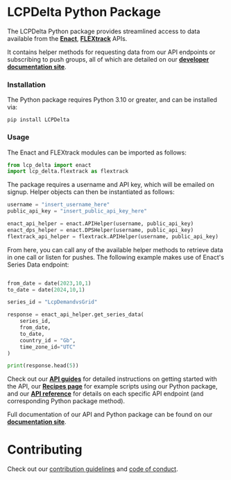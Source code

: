 # LCPDelta Python Package
The LCPDelta Python package provides streamlined access to data available from the [**Enact**][Enact_Homepage], [**FLEXtrack**][FLEXtrack_Homepage] APIs.

It contains helper methods for requesting data from our API endpoints or subscribing to push groups, all of which are detailed on our [**developer documentation site**][Api_Docs].

### Installation
The Python package requires Python 3.10 or greater, and can be installed via:

```
pip install LCPDelta
```

### Usage

The Enact and FLEXtrack modules can be imported as follows:

```python
from lcp_delta import enact
import lcp_delta.flextrack as flextrack
```

The package requires a username and API key, which will be emailed on signup. Helper objects can then be instantiated as follows:
```python
username = "insert_username_here"
public_api_key = "insert_public_api_key_here"

enact_api_helper = enact.APIHelper(username, public_api_key)
enact_dps_helper = enact.DPSHelper(username, public_api_key)
flextrack_api_helper = flextrack.APIHelper(username, public_api_key)
```

From here, you can call any of the available helper methods to retrieve data in one call or listen for pushes. The following example makes use of Enact's Series Data endpoint:
```python

from_date = date(2023,10,1)
to_date = date(2024,10,1)

series_id = "LcpDemandvsGrid"

response = enact_api_helper.get_series_data(
    series_id,
    from_date,
    to_date,
    country_id = "Gb",
    time_zone_id="UTC"
)

print(response.head(5))
```

Check out our [**API guides**][Api_Docs] for detailed instructions on getting started with the API, our [**Recipes page**][Api_Recipes] for example scripts using our Python package, and our [**API reference**][Api_Reference] for details on each specific API endpoint (and corresponding Python package method).

Full documentation of our API and Python package can be found on our [**documentation site**][Api_Docs].

[Api_Docs]: https://api.lcpdelta.com/
[Api_Recipes]: https://api.lcpdelta.com/recipes
[Api_Reference]: https://api.lcpdelta.com/reference
[Enact_Homepage]: https://enact.lcpdelta.com/
[FLEXtrack_Homepage]: https://flextrack.lcpdelta.com/

# Contributing

Check out our [contribution guidelines](CONTRIBUTING.md) and [code of conduct](CODE_OF_CONDUCT.md).
